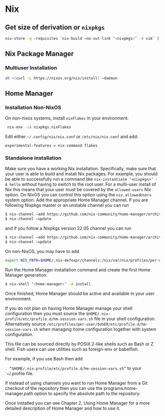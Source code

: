 # Nix

## Get size of derivation or `nixpkgs`

```bash
nix-store -q —requisites `nix-build —no-out-link ‘<nixpkgs>’ -A vim` | sort -uf | xargs du -ch | tail -1
```

## Nix Package Manager

### Multiuser Installation

```bash
sh <(curl -L https://nixos.org/nix/install) —daemon
```
## Home Manager 

### Installation Non-NixOS

On non-nixos systems, install `nixFlakes` in your environment:

```bash
 nix-env -iA nixpkgs.nixFlakes
```

Edit either `~/.config/nix/nix.conf` or `/etc/nix/nix.conf` and add:

```
experimental-features = nix-command flakes
```

### Standalone installation

Make sure you have a working Nix installation. Specifically, make sure that your user is able to build and install Nix packages. For example, you should be able to successfully run a command like `nix-instantiate ‘<nixpkgs>’ -A hello` without having to switch to the root user. For a multi-user install of Nix this means that your user must be covered by the `allowed-users` Nix option. On NixOS you can control this option using the `nix.allowedUsers` system option.
Add the appropriate Home Manager channel. If you are following Nixpkgs master or an unstable channel you can run

```bash
$ nix-channel —add https://github.com/nix-community/home-manager/archive/master.tar.gz home-manager
$ nix-channel —update
```
and if you follow a Nixpkgs version 22.05 channel you can run

```bash
$ nix-channel —add https://github.com/nix-community/home-manager/archive/release-22.05.tar.gz home-manager
$ nix-channel —update
```
On non-NixOS, you may have to add

```bash
export NIX_PATH=$HOME/.nix-defexpr/channels:/nix/var/nix/profiles/per-user/root/channels${NIX_PATH:+:$NIX_PATH}
```
Run the Home Manager installation command and create the first Home Manager generation:

```bash
$ nix-shell ‘<home-manager>’ -A install
```
Once finished, Home Manager should be active and available in your user environment.

If you do not plan on having Home Manager manage your shell configuration then you must source the 
`$HOME/.nix-profile/etc/profile.d/hm-session-vars.sh`
file in your shell configuration. Alternatively source
`/etc/profiles/per-user/$USER/etc/profile.d/hm-session-vars.sh`
when managing home configuration together with system configuration.

This file can be sourced directly by POSIX.2-like shells such as Bash or Z shell. Fish users can use utilities such as foreign-env or babelfish.

For example, if you use Bash then add

`. “$HOME/.nix-profile/etc/profile.d/hm-session-vars.sh”` to your `~/.profile file.

If instead of using channels you want to run Home Manager from a Git checkout of the repository then you can use the programs.home-manager.path option to specify the absolute path to the repository.

Once installed you can see Chapter 2, Using Home Manager for a more detailed description of Home Manager and how to use it.



